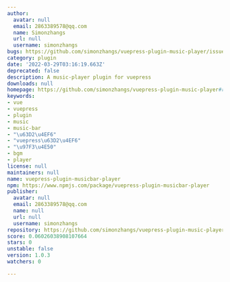 ```yaml
---
author:
  avatar: null
  email: 2863389578@qq.com
  name: Simonzhangs
  url: null
  username: simonzhangs
bugs: https://github.com/simonzhangs/vuepress-plugin-music-player/issues
category: plugin
date: '2022-03-29T03:16:19.663Z'
deprecated: false
description: A music-player plugin for vuepress
downloads: null
homepage: https://github.com/simonzhangs/vuepress-plugin-music-player#readme
keywords:
- vue
- vuepress
- plugin
- music
- music-bar
- "\u63D2\u4EF6"
- "vuepress\u63D2\u4EF6"
- "\u97F3\u4E50"
- bgm
- player
license: null
maintainers: null
name: vuepress-plugin-musicbar-player
npm: https://www.npmjs.com/package/vuepress-plugin-musicbar-player
publisher:
  avatar: null
  email: 2863389578@qq.com
  name: null
  url: null
  username: simonzhangs
repository: https://github.com/simonzhangs/vuepress-plugin-music-player
score: 0.06026038908107664
stars: 0
unstable: false
version: 1.0.3
watchers: 0

---
```


